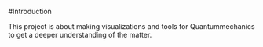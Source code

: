 #Introduction

This project is about making visualizations and tools for Quantummechanics to get a deeper understanding of the matter.
